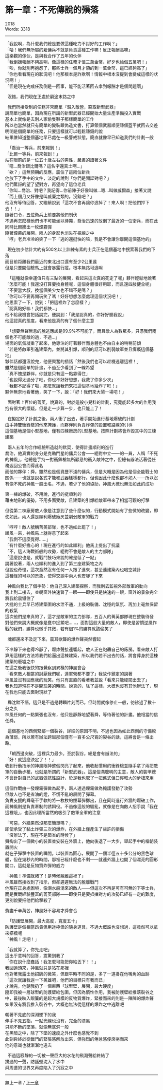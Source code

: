 # 第一章：不死傳說的殞落
2018<br>
Words: 3318

---
「我說啊，為什麼我們總是要做這種吃力不討好的工作啊？」<br>
「哈！我們無所屬的雇傭兵不就是負責這種工作嘛！反正報酬高嘛」<br>
這樂觀的傢伙，是與我合作了五年的伙伴<br>
「我倒嫌報酬不夠高咧，像這樣的任務才值三萬金幣，好歹也給個五萬吧！」<br>
「唉，你就別再抱怨了，那些士兵一個月才領的到一萬金幣，這已經夠高了」<br>
「你也看看現在的狀況吧！他那根本是詐欺啊！情報中根本沒提到會變成這樣的狀況啊！」<br>
「但是現在完成任務倒是一回事，能不能活著回去拿到報酬才是個問題啊」<br>

 
沒錯，我們現在正處於窮途末路之中

 
我們所接受到的任務非常簡單『潛入敵營，竊取新型武器』<br>
說簡單也簡單，因為現在所謂的新型武器已經開始大量生產準備投入實戰<br>
基本上就像是去別人家偷隻鞋子那樣簡單的工作<br>
所以也當然就只有簡單的變裝跟偽造文書，打算領個武器順便賺個盔甲就回去交差<br>
明明是個簡單的任務，只要這樣就可以輕鬆賺錢的說<br>
結果誰知道整個基地早已處在一級警戒狀態，簡直就像早已知道我們的計劃一般<br>

 
「喬治一等兵，前來報到！」<br>
「比爾一等兵，前來報到！」<br>
站在眼前的是一位五十歲左右的男性，嚴肅的讀著文件<br>
「嗯...喬治跟比爾嗎？這名字還真土啊...」<br>
「欸？」這無預期的反應，震住了這兩位新兵<br>
他放下了手中的文件，淡定的說到「你們是間諜對吧？」<br>
他們驚訝的望了望對方，再望向了這位老兵<br>
「你叫...喬治、對吧？我記得...你前陣子好像叫做...嗯...叫做威爾森」接著又說「而上個月又好像是叫威廉之類的，沒錯吧？」<br>
他沒有等待回答，又繼續說到「這次不會再讓你逃掉了！來人啊！把他們押下去！！」<br>
隨著口令，五位衛兵上前要將他們制伏<br>
不過再怎麼樣他們也不可能坐以待斃，喬治迅速的放倒了最近的一位衛兵，而在此同時比爾擲出一枚煙霧彈<br>
隨著煙幕的展開，兩人的身影也消失在視線之中<br>
「哼」老兵冷冷的笑了一下「逃的還挺快的嘛，我是不會讓你離開這個基地的」<br>

 
現在初步估計大約有500名以上訓練有素的士兵正在這個基地中搜索著我們的下落<br>
而目前距離我們最近的東北出口還有至少2公里遠<br>
但是只要開個槍馬上就會暴露行蹤，根本無路可逃啊<br>

 
「這種就像幸運值只有三點的展開，看起來這次真的死定了呢」夥伴輕鬆地說著<br>
「怎麼可能！我還沒打算要換身體呢，這個身體很好用耶，而且還四肢健全呢」<br>
「不要當大叔，換當個美少女也不錯不是嗎？」<br>
「你可以不要再開玩笑了嗎！好好想想怎麼處理這個狀況吧！」<br>
他思索了一下，說到：「把這裡炸了怎麼樣？」<br>
「認真點好嘛！我們都快...」<br>
他不給我機會把話說完，便說到：「我是認真的，你好好聽我說」<br>
他這認真的態度，看來他是真的有了個什麼主意<br>

 
「想要無聲無息的脫逃應該是99.9%不可能了，而且敵人為數眾多，只憑我們兩個也不可能敵的過，不過...」<br>
場面的氣氛凝重了起來，他專注的盯著夥伴而身體也不由自主的稍稍前傾<br>
「若是將敵軍引進建築內，並將其引爆，順利的話可以削弱敵軍並且癱瘓這個基地」<br>
夥伴話都還沒說完，他便興奮的插話「然後我們也可以趁機逃離這裡！」<br>
雖然是個簡單的計畫，不過至少看到了一線希望<br>
「真不愧是夥伴，你就是只有這一點靠得住」<br>
「也說得太過分了吧，你也不好好想想，我救了你多少次」<br>
「我都不記得了啦，那麼就讓我們來把這個基地給炸了吧！」<br>
夥伴無奈地看著他，笑了一下，說：「好！我們來大鬧一場吧！」<br>

 
面對著上百位的菁英，說真的，對於這般小兒科的計劃，究竟能起多大的作用我抱有很大的懷疑，但是走一步算一步，也只能上了！<br>

 
在擬定好了計劃之後，兩人衝了出去，著手開始進行基地爆破的計劃<br>
由手持雙衝鋒槍的他來掩護，而夥伴則負責炸彈的設置和路線的引導<br>
這個基地是個小型基地，僅有四棟廠房的L型基地，按照計劃將會炸毀其中的三棟建築<br>

 
兩人五年的合作經驗所造就的默契，使得計畫順利的進行<br>
喬治，他真實的身分是克勒門星的傭兵公會——絕對中立——的一員，人稱「不死的神風」，他總是手持一對衝鋒槍無所顧忌的衝入敵陣之中，但總有辦法活著從任務返回公會而得此名<br>
而他的夥伴：舜，雖然也是個資歷不淺的傭兵，但是大概是因為他是個全能戰士的關係——也就是說各式才能和武器樣樣都行，但也因此什麼也都不如人——所以沒有像不死的神風一般出名，不過，若少了他的協助，神風大概也無法如此的成功<br>

 
第一棟的爆破，不用說，進行的挺順利的<br>
藉由地形的優勢，不用多面受敵，且建築的引爆給敵軍帶來了相當可觀的打擊<br>

 
但從第二棟廠房敵人像是注意到了些什麼似的，行動模式開始有了些微的改變，即使如此，兩人還是順利爆破廠房並削弱敵軍的戰力

 
「哼哼！敵人號稱菁英部隊，也不過如此罷了！」<br>
順風一來，神風馬上就得意了起來<br>
「我倒不這麼覺得......」<br>
「有什麼好擔心的！現在進行的如此順利」他馬上提出了抗議<br>
「不，這人海戰術般的攻勢，絕對不會是敵人的主力部隊」<br>
「這麼說也是，就戰鬥技巧來說的確是低了一點」<br>
說著說著，兩人也順利的進入到了第三座建築物之內<br>
但說也奇怪，這次竟然沒有任何一人跟了進來，甚至連建築內也唱空城計<br>
這種怪的可以的景象，使得交談中兩人也安靜了下來<br>

 
神風向我比了個手勢：他自己深入建築探察，而我則去監視外部敵軍的動向<br>
我上到二樓去，並朝窗外快速瞥了一眼——即使只是快速的一眼，窗外的景象完全將我給震懾住了<br>
大批的士兵早已將建築圍的水泄不通，上級的裝備、沈穩的氣氛、再加上毫無保留的殺氣<br>
這次他們是來真的了，這才是敵軍的主力部隊，五百人的菁英部隊現在整裝待發<br>
對他們來說大概就像是甕中捉鱉吧......，面對這般大量的敵人，即使是習慣逆風作戰的我們，勝算也微乎其微，若有個1%的勝算就該偷笑了<br>

 
魂都還來不及定下來，震耳欲聾的爆炸聲突然響起

 
不冷靜下來也得冷靜了，爆炸聲接連響起，敵人正在砲轟自己的廠房。看來敵人打算用這樣的方法將我們給逼出這棟建築，所以我們若不出去的話，將會葬身於這棟建築的廢墟之中<br>
在這之後我很快的跟覺察到異樣的神風會合<br>
「看來敵人相當的討厭我們呢，連軍營都不要了」我故作鎮定的說著<br>
神風並沒有回應我的玩笑，他只有直直的看著我並說「看來只能硬闖出去了」<br>
我也知道現在不是開玩笑的時間。說真的，除了這樣，大概也沒有其他辦法了，現在我也只能去面對現狀了<br>

 
舜沈默不語，這只是不過是轉瞬片刻而已，但時間就像停止一般，彷彿過了數十分之久<br>
神風任何的一點緊張也沒有，他只是靜靜地望著舜，等待著他的計畫。他相當的信任舜。

 
這個基地的西側緊鄰一個裂谷，詳細的原因不明，不過也因為如此西側的守備較為薄弱，所以若有辦法跨越那個僅有一百多公尺寬的裂谷的話，這將會是一條出路。

 
「朝西邊突破，這裡兵力最少。至於裂谷，總是會有辦法的」<br>
「好！就這麼決定了！！」<br>
收到行動指示的神風眼神整個閃亮了起來，他收起慣用的衝鋒槍並隨手拿了兩把敵軍的自動步槍，也就是所謂的「新型武器」。這是個滿聰明的主意，敵人的裝甲總不會針對自己的武器做抗性設計，於是我也取了一把舊式但口徑較大的步槍來用

 
這個作戰由一發煙霧彈做為起手，兩人透過煙霧做為掩護發動了攻勢<br>
但敵人也不是省油的燈，不慌不亂的展開了彈幕。<br>
負責支援的舜毫不手軟的將一枚枚的煙幕彈擲出，且在同時進行外牆的爆破工作，而神風則是負責牽制的誘餌役。不過像這般的騷亂，就像是在向敵人招手說「我在這裡哦」，也因此理所當然的吸引了敵軍全軍的注意

 
「可惡，外牆果然沒那麼簡單嗎？」<br>
即使承受了黏土炸彈三次的爆炸，在外牆上僅產生了些許的損傷<br>
「沒辦法了，現在不是節省的時候了」<br>
舜掏出了一個微小的裝置並安裝在外牆上，他向後退了一大步，舉起手中的槍朝裝置開火<br>
就在子彈擊中裝置的瞬間，以裝置為圓心，展開了一個半徑五十多公分的黑色球體，但在幾秒內的時間，那裡已經什麼也不剩——就連外牆上也開了個漂亮的圓形開口，這就是反物質炸彈的威力

 
「神風！準備就緒了！是時候脫離這裡了」<br>
神風雖然接收到了指示，但卻遲遲無法的脫離戰鬥<br>
他現在正身處困境，像潮水般湧來的敵人——但這次不再是可有可無的下等士兵，而是實戰經驗豐富的菁英部隊——即使只是要抵擋對方的攻勢已經有一定的難度，更別說要把他們給擊殺了

 
費盡千辛萬苦，神風好不容易才舜會合

 
「防護壁展開，最大高度，寬度五十」<br>
防護壁是個相當昂貴但用途極佳的隨身道具，不過大概誰也沒想過，這竟然可以拿來搭橋呢<br>
「神風！走吧！」

 
「我就算了，你先走吧」<br>
這出乎意料的回答，震驚到我了<br>
「你在說什麼蠢話！我怎麼可能把你給丟下！！」<br>
我回過頭來，神風就只是站在那裡<br>
他對著我露出他招牌的微笑，但跟平時不同的是，多了一道掛在他嘴角的血跡<br>
「這次就讓我逞一下英雄吧，他們的目標只有我而已」<br>
才說完，他朝我扔了一個東西「球型壁，展開，最大硬度」<br>
隨即我被一層球型的防護壁給包圍，但因為慣性作用，我被防護壁給推落裂谷之中，最後映入眼簾的是超大規模的反物質爆炸，緊接而來的則是一陣陣的爆炸聲<br>
如果沒有將我推入裂谷中，大概也無法從這樣的爆炸之中逃離吧

 
朝著不見底的深淵墜下的我<br>
伸手不見五指，一點光線也沒有，完全的漆黑<br>
只能不斷的墜落，就像無底洞一般<br>
在黑暗之中，除了下墜的速度之外什麼也感覺不到<br>
此刻舜終於從戰鬥的緊張感解放出來，但強烈的倦怠感便席捲而來<br>
他的意識也就漸漸地遠去

 
不過這寂靜的一切被一聲巨大的水花的飛濺聲給終結了<br>
撲通的一聲，防護壁沈入了水中<br>
舜周遭的世界又再度陷入了沉寂之中

---
無上一章 / [下一章](02.md)
